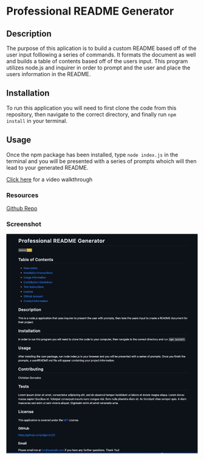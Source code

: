 # Professional README Generator
## Description
The purpose of this aplication is to build a custom README based off of the user input folllowing a series of commands. It formats the document as well and builds a table of contents based off of the users input. This program utilizes node.js and inquirer in order to prompt and the user and place the users information in the README.
## Installation
To run this application you will need to first clone the code from this repository, then navigate to the correct directory, and finally run `npm install` in your terminal.
## Usage
Once the npm package has been installed, type `node index.js` in the terminal and you will be presented with a series of prompts whoich will then lead to your generated README.

[Click here](./images/walkthrough.mp4) for a video walkthrough
### Resources
[Github Repo](https://github.com/cdgonzo23)

### Screenshot
![UserREADME Screenshot](./images/userREADMEexample.png)